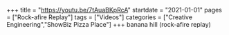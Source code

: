 +++
title = "https://youtu.be/7tAuaBKpRcA"
startdate = "2021-01-01"
pages = ["Rock-afire Replay"]
tags = ["Videos"]
categories = ["Creative Engineering","ShowBiz Pizza Place"]
+++
banana hill (rock-afire replay)
